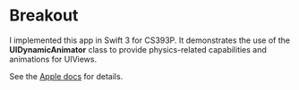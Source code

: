 # Breakout
I implemented this app in Swift 3 for CS393P. It demonstrates the use of the **UIDynamicAnimator** class to provide physics-related capabilities and animations for UIViews.

See the [Apple docs](https://developer.apple.com/reference/uikit/uidynamicanimator) for details.
